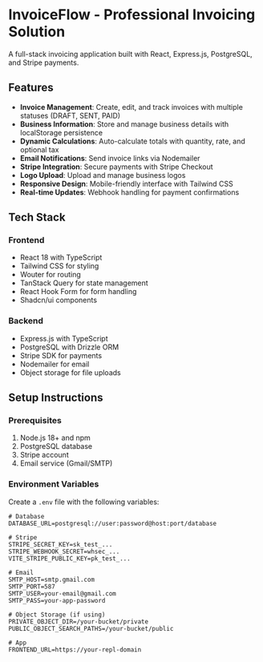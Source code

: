 # InvoiceFlow - Professional Invoicing Solution

A full-stack invoicing application built with React, Express.js, PostgreSQL, and Stripe payments.

## Features

- **Invoice Management**: Create, edit, and track invoices with multiple statuses (DRAFT, SENT, PAID)
- **Business Information**: Store and manage business details with localStorage persistence
- **Dynamic Calculations**: Auto-calculate totals with quantity, rate, and optional tax
- **Email Notifications**: Send invoice links via Nodemailer
- **Stripe Integration**: Secure payments with Stripe Checkout
- **Logo Upload**: Upload and manage business logos
- **Responsive Design**: Mobile-friendly interface with Tailwind CSS
- **Real-time Updates**: Webhook handling for payment confirmations

## Tech Stack

### Frontend
- React 18 with TypeScript
- Tailwind CSS for styling
- Wouter for routing
- TanStack Query for state management
- React Hook Form for form handling
- Shadcn/ui components

### Backend
- Express.js with TypeScript
- PostgreSQL with Drizzle ORM
- Stripe SDK for payments
- Nodemailer for email
- Object storage for file uploads

## Setup Instructions

### Prerequisites

1. Node.js 18+ and npm
2. PostgreSQL database
3. Stripe account
4. Email service (Gmail/SMTP)

### Environment Variables

Create a `.env` file with the following variables:

```env
# Database
DATABASE_URL=postgresql://user:password@host:port/database

# Stripe
STRIPE_SECRET_KEY=sk_test_...
STRIPE_WEBHOOK_SECRET=whsec_...
VITE_STRIPE_PUBLIC_KEY=pk_test_...

# Email
SMTP_HOST=smtp.gmail.com
SMTP_PORT=587
SMTP_USER=your-email@gmail.com
SMTP_PASS=your-app-password

# Object Storage (if using)
PRIVATE_OBJECT_DIR=/your-bucket/private
PUBLIC_OBJECT_SEARCH_PATHS=/your-bucket/public

# App
FRONTEND_URL=https://your-repl-domain
